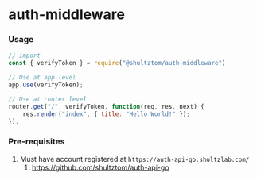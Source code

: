 # auth-middleware

### Usage

```js
// import
const { verifyToken } = require("@shultztom/auth-middleware")
```

```js
// Use at app level
app.use(verifyToken);
```

```js
// Use at router level
router.get("/", verifyToken, function(req, res, next) {
    res.render("index", { title: "Hello World!" });
});
```

### Pre-requisites

1. Must have account registered at `https://auth-api-go.shultzlab.com/`
   1. https://github.com/shultztom/auth-api-go